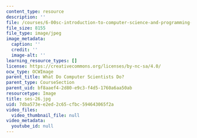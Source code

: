 ```yaml
---
content_type: resource
description: ''
file: /courses/6-00sc-introduction-to-computer-science-and-programming-spring-2011/7dba573ee2ed2c65cfbc594643065f2a_ses-26.jpg
file_size: 8155
file_type: image/jpeg
image_metadata:
  caption: ''
  credit: ''
  image-alt: ''
learning_resource_types: []
license: https://creativecommons.org/licenses/by-nc-sa/4.0/
ocw_type: OCWImage
parent_title: What Do Computer Scientists Do?
parent_type: CourseSection
parent_uid: bf8aaef4-2d80-e9c3-f4d5-1760a6aa50ab
resourcetype: Image
title: ses-26.jpg
uid: 7dba573e-e2ed-2c65-cfbc-594643065f2a
video_files:
  video_thumbnail_file: null
video_metadata:
  youtube_id: null
---
```

